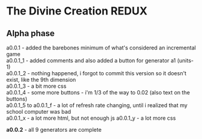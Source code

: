 # The Divine Creation REDUX

## Alpha phase
a0.0.1 - added the barebones minimum of what's considered an incremental game
<br>
a0.0.1_1 - added comments and also added a button for generator a1 (units-1)
<br>
a0.0.1_2 - nothing happened, i forgot to commit this version so it doesn't exist, like the 9th dimension
<br>
a0.0.1_3 - a bit more css
<br>
a0.0.1_4 - some more buttons - i'm 1/3 of the way to 0.02 (also text on the buttons)
<br>
a0.0.1_5 to a0.0.1_f - a lot of refresh rate changing, until i realized that my school computer was bad
<br>
a0.0.1_x - a lot more html, but not enough js
a0.0.1_y - a lot more css

**a0.0.2** - all 9 generators are complete
